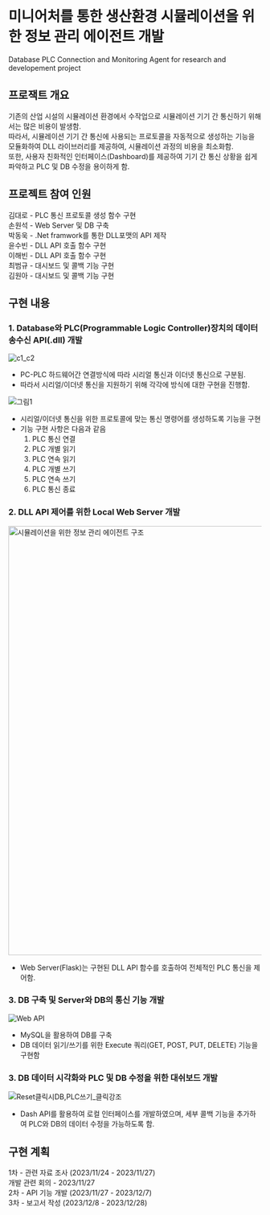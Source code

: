 # 미니어처를 통한 생산환경 시뮬레이션을 위한 정보 관리 에이전트 개발
Database PLC Connection and Monitoring Agent
for research and developement project
                                                                                                       
## 프로잭트 개요
기존의 산업 시설의 시뮬레이션 환경에서 수작업으로 시뮬레이션 기기 간 통신하기 위해서는 많은 비용이 발생함.  
따라서, 시뮬레이션 기기 간 통신에 사용되는 프로토콜을 자동적으로 생성하는 기능을 모듈화하여 DLL 라이브러리를 제공하여, 시뮬레이션 과정의 비용을 최소화함.                                  
또한, 사용자 친화적인 인터페이스(Dashboard)를 제공하여 기기 간 통신 상황을 쉽게 파악하고 PLC 및 DB 수정을 용이하게 함.  

## 프로젝트 참여 인원
김대로 - PLC 통신 프로토콜 생성 함수 구현  
손원석 - Web Server 및 DB 구축   
박동욱 - .Net framwork를 통한 DLL포맷의 API 제작  
윤수빈 - DLL API 호출 함수 구현  
이해빈 - DLL API 호출 함수 구현  
최범규 - 대시보드 및 콜백 기능 구현  
김원아 - 대시보드 및 콜백 기능 구현  

## 구현 내용
### 1. Database와 PLC(Programmable Logic Controller)장치의 데이터송수신 API(.dll) 개발

![c1_c2](https://github.com/dhfgoeofh/DPCA/assets/80153046/9e99a229-3e0d-458a-9e65-b92dc810e698)

- PC-PLC 하드웨어간 연결방식에 따라 시리얼 통신과 이더넷 통신으로 구분됨.
- 따라서 시리얼/이더넷 통신을 지원하기 위해 각각에 방식에 대한 구현을 진행함.

![그림1](https://github.com/dhfgoeofh/DPCA/assets/80153046/4f0110c1-b512-4bc8-ba48-fb89fca696ee)

- 시리얼/이더넷 통신을 위한 프로토콜에 맞는 통신 명령어를 생성하도록 기능을 구현
- 기능 구현 사항은 다음과 같음
  1. PLC 통신 연결
  2. PLC 개별 읽기
  3. PLC 연속 읽기
  4. PLC 개별 쓰기
  5. PLC 연속 쓰기
  6. PLC 통신 종료

### 2. DLL API 제어를 위한 Local Web Server 개발

<img width="854" alt="시뮬레이션을 위한 정보 관리 에이전트 구조" src="https://github.com/dhfgoeofh/DPCA/assets/80153046/316607e4-bc8b-4501-b688-af74a2afebd8">

- Web Server(Flask)는 구현된 DLL API 함수를 호출하여 전체적인 PLC 통신을 제어함.

### 3. DB 구축 및 Server와 DB의 통신 기능 개발

![Web API](https://github.com/dhfgoeofh/DPCA/assets/80153046/c600a1ca-3dcf-466e-9606-6001965374ec)

- MySQL을 활용하여 DB를 구축  
- DB 데이터 읽기/쓰기를 위한 Execute 쿼리(GET, POST, PUT, DELETE) 기능을 구현함

### 3. DB 데이터 시각화와 PLC 및 DB 수정을 위한 대쉬보드 개발

![Reset클릭시DB,PLC쓰기_클릭강조](https://github.com/dhfgoeofh/DPCA/assets/80153046/9780a8e0-33b8-4d54-8473-9835502fd5c0)

- Dash API를 활용하여 로컬 인터페이스를 개발하였으며, 세부 콜백 기능을 추가하여 PLC와 DB의 데이터 수정을 가능하도록 함.

## 구현 계획  
1차 - 관련 자료 조사 (2023/11/24 - 2023/11/27)  
개발 관련 회의 - 2023/11/27  
2차 - API 기능 개발 (2023/11/27 - 2023/12/7)  
3차 - 보고서 작성 (2023/12/8 - 2023/12/28)  

